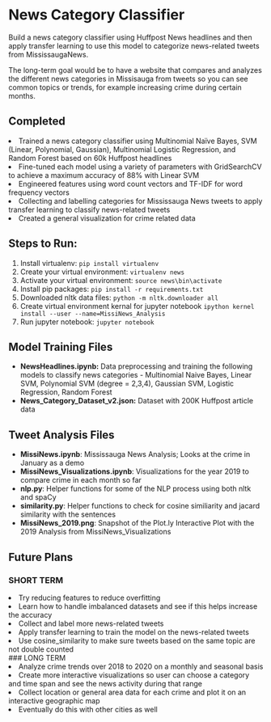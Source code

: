# News Category Classifier
Build a news category classifier using Huffpost News headlines and then apply transfer learning to use this model to categorize news-related tweets from MississaugaNews. 

The long-term goal would be to have a website that compares and analyzes the different news categories in Missisauga from tweets so you can see common topics or trends, for example increasing crime during certain months. 

## Completed
<li> Trained a news category classifier using Multinomial Naïve Bayes, SVM (Linear, Polynomial, Gaussian), Multinomial Logistic Regression, and Random Forest based on 60k Huffpost headlines
<li> Fine-tuned each model using a variety of parameters with GridSearchCV to achieve a maximum accuracy of 88% with Linear SVM
<li> Engineered features using word count vectors and TF-IDF for word frequency vectors
<li> Collecting and labelling categories for Mississauga News tweets to apply transfer learning to classify news-related tweets 
<li> Created a general visualization for crime related data 

## Steps to Run:
1. Install virtualenv: `pip install virtualenv`
2. Create your virtual environment: `virtualenv news`
3. Activate your virtual environment: `source news\bin\activate`
4. Install pip packages: `pip install -r requirements.txt`
5. Downloaded nltk data files: `python -m nltk.downloader all`
6. Create virtual environment kernal for jupyter notebook `ipython kernel install --user --name=MissiNews_Analysis`
7. Run jupyter notebook: `jupyter notebook`

## Model Training Files 
- **NewsHeadlines.ipynb:** Data preprocessing and training the following models to classify news categories - Multinomial Naive Bayes, Linear SVM, Polynomial SVM (degree = 2,3,4), Gaussian SVM, Logistic Regression, Random Forest
- **News_Category_Dataset_v2.json:** Dataset with 200K Huffpost article data 

## Tweet Analysis Files

- **MissiNews.ipynb**: Mississauga News Analysis; Looks at the crime in January as a demo 
- **MissiNews_Visualizations.ipynb**: Visualizations for the year 2019 to compare crime in each month so far
- **nlp.py**: Helper functions for some of the NLP process using both nltk and spaCy
- **similarity.py**: Helper functions to check for cosine similiarity and jacard similarity with the sentences
- **MissiNews_2019.png**: Snapshot of the Plot.ly Interactive Plot with the 2019 Analysis from MissiNews_Visualizations


## Future Plans
### SHORT TERM
<li> Try reducing features to reduce overfitting 
<li> Learn how to handle imbalanced datasets and see if this helps increase the accuracy 
<li> Collect and label more news-related tweets 
<li> Apply transfer learning to train the model on the news-related tweets 
<li> Use cosine_similarity to make sure tweets based on the same topic are not double counted </li>
### LONG TERM 
<li> Analyze crime trends over 2018 to 2020 on a monthly and seasonal basis </li>
<li> Create more interactive visualizations so user can choose a category and time span and see the news activity during that range
<li> Collect location or general area data for each crime and plot it on an interactive geographic map </li>
<li> Eventually do this with other cities as well </li> 
